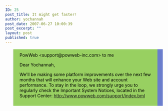 ```yaml
---
ID: 25
post_title: It might get faster!
author: yochannah
post_date: 2007-06-27 10:00:39
post_excerpt: ""
layout: post
published: true
---
```


<blockquote style="border-right: 17px solid #6a7dcc; padding: 10px 20px; background-color: #98d061; color: #000000">PowWeb &lt;support@powweb-inc.com&gt;	
to me

Dear Yochannah,

We'll be making some platform improvements over the next few
months that will enhance your Web site and account performance.
To stay in the loop, we strongly urge you to regularly check the
Important System Notices, located in the Support Center:
http://www.powweb.com/support/index.bml</blockquote>